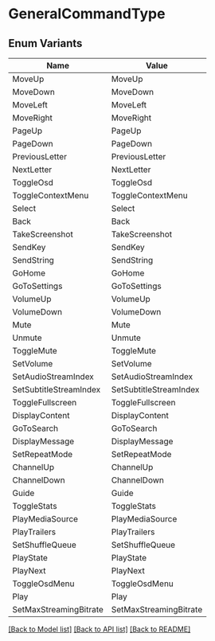 # GeneralCommandType

## Enum Variants

| Name | Value |
|---- | -----|
| MoveUp | MoveUp |
| MoveDown | MoveDown |
| MoveLeft | MoveLeft |
| MoveRight | MoveRight |
| PageUp | PageUp |
| PageDown | PageDown |
| PreviousLetter | PreviousLetter |
| NextLetter | NextLetter |
| ToggleOsd | ToggleOsd |
| ToggleContextMenu | ToggleContextMenu |
| Select | Select |
| Back | Back |
| TakeScreenshot | TakeScreenshot |
| SendKey | SendKey |
| SendString | SendString |
| GoHome | GoHome |
| GoToSettings | GoToSettings |
| VolumeUp | VolumeUp |
| VolumeDown | VolumeDown |
| Mute | Mute |
| Unmute | Unmute |
| ToggleMute | ToggleMute |
| SetVolume | SetVolume |
| SetAudioStreamIndex | SetAudioStreamIndex |
| SetSubtitleStreamIndex | SetSubtitleStreamIndex |
| ToggleFullscreen | ToggleFullscreen |
| DisplayContent | DisplayContent |
| GoToSearch | GoToSearch |
| DisplayMessage | DisplayMessage |
| SetRepeatMode | SetRepeatMode |
| ChannelUp | ChannelUp |
| ChannelDown | ChannelDown |
| Guide | Guide |
| ToggleStats | ToggleStats |
| PlayMediaSource | PlayMediaSource |
| PlayTrailers | PlayTrailers |
| SetShuffleQueue | SetShuffleQueue |
| PlayState | PlayState |
| PlayNext | PlayNext |
| ToggleOsdMenu | ToggleOsdMenu |
| Play | Play |
| SetMaxStreamingBitrate | SetMaxStreamingBitrate |


[[Back to Model list]](../README.md#documentation-for-models) [[Back to API list]](../README.md#documentation-for-api-endpoints) [[Back to README]](../README.md)



